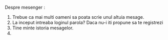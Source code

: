 Despre mesenger :

1. Trebue ca mai multi oameni sa poata scrie unul altuia mesage.
2. La inceput intreaba loginul parola? Daca nu-i iti propune sa te registrezi
3. Tine minte istoria mesagelor.
4. 
